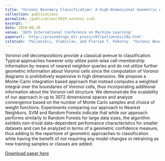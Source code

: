 ```yaml
---
title: "Voronoi Boundary Classification: A High-Dimensional Geometric Approach via Weighted Monte Carlo Integration"
collection: publications
permalink: /publication/2019-voronoi-icml
excerpt: ''
date: 2019-06-10
venue: '36th International Conference on Machine Learning'
paperurl: 'http://proceedings.mlr.press/v97/polianskii19a.html'
citation: 'Polianskii, Vladislav, and Florian T. Pokorny. "Voronoi Boundary Classification: A High-Dimensional Geometric Approach via Weighted Monte Carlo Integration." International Conference on Machine Learning. 2019.'
---
```

Voronoi cell decompositions provide a classical avenue to classification. Typical approaches however only utilize point-wise cell-membership information by means of nearest neighbor queries and do not utilize further geometric information about Voronoi cells since the computation of Voronoi diagrams is prohibitively expensive in high dimensions. We propose a Monte-Carlo integration based approach that instead computes a weighted integral over the boundaries of Voronoi cells, thus incorporating additional information about the Voronoi cell structure. We demonstrate the scalability of our approach in up to 3072 dimensional spaces and analyze convergence based on the number of Monte Carlo samples and choice of weight functions. Experiments comparing our approach to Nearest Neighbors, SVM and Random Forests indicate that while our approach performs similarly to Random Forests for large data sizes, the algorithm exhibits non-trivial data-dependent performance characteristics for smaller datasets and can be analyzed in terms of a geometric confidence measure, thus adding to the repertoire of geometric approaches to classification while having the benefit of not requiring any model changes or retraining as new training samples or classes are added.

[Download paper here](http://proceedings.mlr.press/v97/polianskii19a.html)
